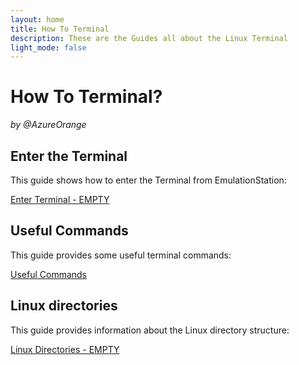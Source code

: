 ```yaml
---
layout: home
title: How To Terminal
description: These are the Guides all about the Linux Terminal
light_mode: false
---
```


# How To Terminal?  
_by @AzureOrange_

## Enter the Terminal
This guide shows how to enter the Terminal from EmulationStation:

[Enter Terminal - EMPTY](/terminal/enter.md)

## Useful Commands
This guide provides some useful terminal commands:

[Useful Commands](/terminal/commands.md)

## Linux directories
This guide provides information about the Linux directory structure:

[Linux Directories - EMPTY](/terminal/directories.md)
